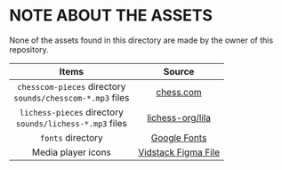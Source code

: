# NOTE ABOUT THE ASSETS
None of the assets found in this directory are made by the owner of this repository.

|                             Items                            |                 Source               |
|:------------------------------------------------------------:|:------------------------------------:|
| `chesscom-pieces` directory<br>`sounds/chesscom-*.mp3` files | [chess.com](https://www.chess.com/)|
|  `lichess-pieces` directory<br>`sounds/lichess-*.mp3` files  | [lichess-org/lila](https://github.com/lichess-org/lila/tree/master/public/piece)|
|                       `fonts` directory                      | [Google Fonts](https://fonts.google.com/specimen/Inter)|
|                       Media player icons                     | [Vidstack Figma File](https://www.figma.com/community/file/1198213271680560319)|
